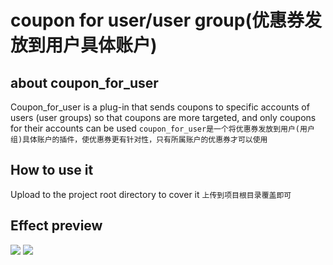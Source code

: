# coupon for user/user group(优惠券发放到用户具体账户)

## about coupon_for_user

Coupon_for_user is a plug-in that sends coupons to specific accounts of users (user groups) so that coupons are more targeted, and only coupons for their accounts can be used `coupon_for_user是一个将优惠券发放到用户(用户组)具体账户的插件，使优惠券更有针对性，只有所属账户的优惠券才可以使用`

## How to use it

Upload to the project root directory to cover it `上传到项目根目录覆盖即可`



## Effect preview

![](https://i.imgur.com/WdXcG0ig.png)
![](https://i.imgur.com/ARJbCGo.png)